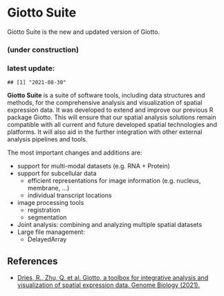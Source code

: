
<!-- README.md is generated from README.Rmd. Please edit that file -->

<!-- This line is from RStudio -->

# Giotto Suite

Giotto Suite is the new and updated version of Giotto.

### (under construction)

### latest update:

    ## [1] "2021-08-30"

<!-- badges: start -->

<!-- badges: end -->

**Giotto Suite** is a suite of software tools, including data structures
and methods, for the comprehensive analysis and visualization of spatial
expression data. It was developed to extend and improve our previous R
package Giotto. This will ensure that our spatial analysis solutions
remain compatible with all current and future developed spatial
technologies and platforms. It will also aid in the further integration
with other external analysis pipelines and tools.

The most important changes and additions are:

  - support for multi-modal datasets (e.g. RNA + Protein)
  - support for subcellular data
      - efficient representations for image information (e.g. nucleus,
        membrane, …)  
      - individual transcript locations
  - image processing tools
      - registration  
      - segmentation  
  - Joint analysis: combining and analyzing multiple spatial datasets  
  - Large file management:
      - DelayedArray

## References

  - [Dries, R., Zhu, Q. et al. Giotto, a toolbox for integrative
    analysis and visualization of spatial expression data. Genome
    Biology
    (2021).](https://genomebiology.biomedcentral.com/articles/10.1186/s13059-021-02286-2)
